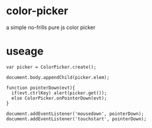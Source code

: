 # color-picker
a simple no-frills pure js color picker

# useage
```
var picker = ColorPicker.create();

document.body.appendChild(picker.elem);

function pointerDown(evt){
  if(evt.ctrlKey) alert(picker.get());
  else ColorPicker.onPointerDown(evt);
}

document.addEventListener('mousedown', pointerDown);
document.addEventListener('touchstart', pointerDown);
```
